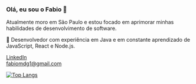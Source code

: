 ### Olá, eu sou o Fabio 👋
Atualmente moro em São Paulo e estou focado em aprimorar minhas habilidades de desenvolvimento de software.

💼 Desenvolvedor com experiência em Java e em constante aprendizado de JavaScript, React e Node.js.


<a href="https://www.linkedin.com/in/fabiomdg1/" rel="nofollow">LinkedIn</a><br>
<a href="mailto:fabiomdg1@gmail.com">fabiomdg1@gmail.com</a>

[![Top Langs](https://github-readme-stats.vercel.app/api/top-langs/?username=fabiomdg1&layout=compact&theme=holi )](https://github.com/anuraghazra/github-readme-stats)

<!--
![Anurag's GitHub stats](https://github-readme-stats.vercel.app/api?username=fabiomdg1&show_icons=true&theme=holi)

**fabiomdg1/fabiomdg1** is a ✨ _special_ ✨ repository because its `README.md` (this file) appears on your GitHub profile.

Here are some ideas to get you started:

- 🔭 I’m currently working on ...
- 🌱 I’m currently learning ...
- 👯 I’m looking to collaborate on ...
- 🤔 I’m looking for help with ...
- 💬 Ask me about ...
- 📫 How to reach me: ...
- 😄 Pronouns: ...
- ⚡ Fun fact: ...
-->
